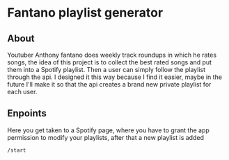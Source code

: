 # Fantano playlist generator

## About
Youtuber Anthony fantano does weekly track roundups in which he rates songs, the idea of this project is to collect the best rated songs and put them into a Spotify playlist.
Then a user can simply follow the playlist through the api.
I designed it this way because I find it easier, maybe in the future I'll make it so that the api creates a brand new private playlist for each user.

## Enpoints
Here you get taken to a Spotify page, where you have to grant the app permission to modify your playlists, after that a new playlist is added
```
/start
```